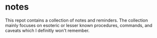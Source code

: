 notes
=====
This repot contains a collection of notes and reminders.
The collection mainly focuses on esoteric or lesser known procedures, commands, and caveats which I definitly won't remember.
